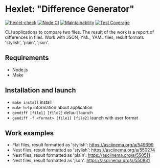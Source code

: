 
# Hexlet: "Difference Generator"

[![hexlet-check](https://github.com/deus-ex-m/frontend-project-46/actions/workflows/hexlet-check.yml/badge.svg?branch=main)](https://github.com/deus-ex-m/frontend-project-46/actions/workflows/hexlet-check.yml)
[![Node CI](https://github.com/deus-ex-m/frontend-project-46/actions/workflows/nodejs.yml/badge.svg?branch=main)](https://github.com/deus-ex-m/frontend-project-46/actions/workflows/nodejs.yml)
[![Maintainability](https://api.codeclimate.com/v1/badges/74cd35462a7c58d57ee6/maintainability)](https://codeclimate.com/github/deus-ex-m/frontend-project-46/maintainability)
[![Test Coverage](https://api.codeclimate.com/v1/badges/74cd35462a7c58d57ee6/test_coverage)](https://codeclimate.com/github/deus-ex-m/frontend-project-46/test_coverage)


CLI applications to compare two files. The result of the work is a report of differences in files. Work with JSON, YML, YAML files, result formats 'stylish', 'plain', 'json'.

## Requirements

* Node.js
* Make

## Installation and launch

* `make install` install
* `make help` information about application
* `gendiff [file1] [file2]` default launch
* `gendiff -f <format> [file1] [file2]` launch with user format

## Work examples

* Flat files, result formatted as 'stylish': https://asciinema.org/a/549699
* Nest files, result formatted as 'stylish': https://asciinema.org/a/550274
* Nest files, result formatted as 'plain': https://asciinema.org/a/550511
* Nest files, result formatted as 'json': https://asciinema.org/a/550831